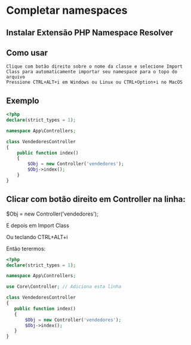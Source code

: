 # Completar namespaces

## Instalar Extensão PHP Namespace Resolver

## Como usar

    Clique com botão direito sobre o nome da classe e selecione Import Class para automaticamente importar seu namespace para o topo do arquivo
    Pressione CTRL+ALT+i em Windows ou Linux ou CTRL+Option+i no MacOS

## Exemplo

```php
<?php
declare(strict_types = 1);

namespace App\Controllers;

class VendedoresController
{
    public function index()
    {
        $Obj = new Controller('vendedores');      
        $Obj->index();
    }
}    
```

## Clicar com botão direito em Controller na linha: 

 $Obj = new Controller('vendedores');
 
 E depois em Import Class
 
 Ou teclando CTRL+ALT+i
 
 Então terermos:
 
 ```php
<?php
declare(strict_types = 1);

namespace App\Controllers;

use Core\Controller; // Adiciona esta linha

class VendedoresController
{
    public function index()
    {
        $Obj = new Controller('vendedores');      
        $Obj->index();
    }
}    
```
